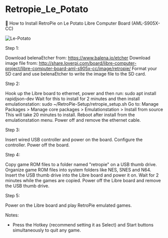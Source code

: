 # Retropie_Le_Potato

📃 How to Install RetroPie on Le Potato Libre Computer Board (AML-S905X-CC)

![Le-Potato](https://github.com/sourceduty/Retropie_Le_Potato/assets/123030236/dcfa9003-6d55-4cff-9dc4-4c12ef383b45)

Step 1:

Download belenaEtcher from: https://www.balena.io/etcher
Download image file from:
http://share.loverpi.com/board/libre-computer-project/libre-computer-board-aml-s905x-cc/image/retropie/
Format your SD card and use belenaEtcher to write the image file to the SD card.

Step 2:

Hook up the Libre board to ethernet, power and then run:
sudo apt install rapidjson-dev
Wait for this to install for 2 minutes and then install emulationstation:
sudo ~/RetroPie-Setup/retropie_setup.sh
Go to: Manage Packages > Manage core packages > Emulationstation > Install from source
This will take 20 minutes to install.
Reboot after install from the emulationstation menu.
Power off and remove the ethernet cable.

Step 3:

Insert wired USB controller and power on the board.
Configure the controller.
Power off the board.

Step 4:

Copy game ROM files to a folder named "retropie" on a USB thumb drive.
Organize game ROM files into system folders like NES, SNES and N64.
Insert the USB thumb drive into the Libre board and power it on.
Wait for 2 minutes while the games are copied.
Power off the Libre board and remove the USB thumb drive.

Step 5:

Power on the Libre board and play RetroPie emulated games.

Notes:

- Press the Hotkey (recommend setting it as Select) and Start buttons simultaneously to quit any game.
